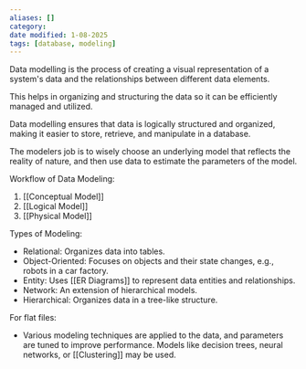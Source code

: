 ```yaml
---
aliases: []
category:
date modified: 1-08-2025
tags: [database, modeling]
---
```

Data modelling is the process of creating a visual representation of a system's data and the relationships between different data elements. 

This helps in organizing and structuring the data so it can be efficiently managed and utilized.

Data modelling ensures that data is logically structured and organized, making it easier to store, retrieve, and manipulate in a database.

The modelers job is to wisely choose an underlying model that reflects the reality of nature, and then use data to estimate the parameters of the model.

Workflow of Data Modeling:
1) [[Conceptual Model]]
2) [[Logical Model]]
3) [[Physical Model]]

Types of Modeling:
- Relational: Organizes data into tables.
- Object-Oriented: Focuses on objects and their state changes, e.g., robots in a car factory.
- Entity: Uses [[ER Diagrams]] to represent data entities and relationships.
- Network: An extension of hierarchical models.
- Hierarchical: Organizes data in a tree-like structure.

For flat files:
- Various modeling techniques are applied to the data, and parameters are tuned to improve performance. Models like decision trees, neural networks, or [[Clustering]] may be used.